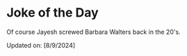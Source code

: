 # Joke of the Day

<!-- #joke -->
Of course Jayesh screwed Barbara Walters back in the 20's.

Updated on: [8/9/2024]
<!-- #jokeEnd -->